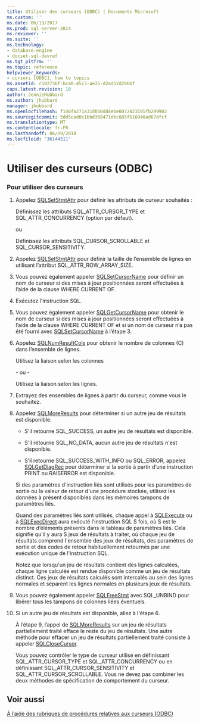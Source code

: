 ```yaml
---
title: Utiliser des curseurs (ODBC) | Documents Microsoft
ms.custom: ''
ms.date: 06/13/2017
ms.prod: sql-server-2014
ms.reviewer: ''
ms.suite: ''
ms.technology:
- database-engine
- docset-sql-devref
ms.tgt_pltfrm: ''
ms.topic: reference
helpviewer_keywords:
- cursors [ODBC], how to topics
ms.assetid: c502736f-bca0-45c3-ae25-d2ad52d296bf
caps.latest.revision: 10
author: JennieHubbard
ms.author: jhubbard
manager: jhubbard
ms.openlocfilehash: f146fa271a31d010dd4ebe0072423195fb299902
ms.sourcegitcommit: 5dd5cad0c1bbd308471d6c885f516948ad67dfcf
ms.translationtype: MT
ms.contentlocale: fr-FR
ms.lasthandoff: 06/19/2018
ms.locfileid: "36144511"
---
```

# <a name="use-cursors-odbc"></a>Utiliser des curseurs (ODBC)
    
### <a name="to-use-cursors"></a>Pour utiliser des curseurs  
  
1.  Appelez [SQLSetStmtAttr](../../native-client-odbc-api/sqlsetstmtattr.md) pour définir les attributs de curseur souhaités :  
  
     Définissez les attributs SQL_ATTR_CURSOR_TYPE et SQL_ATTR_CONCURRENCY (option par défaut).  
  
     ou  
  
     Définissez les attributs SQL_CURSOR_SCROLLABLE et SQL_CURSOR_SENSITIVITY.  
  
2.  Appelez [SQLSetStmtAttr](../../native-client-odbc-api/sqlsetstmtattr.md) pour définir la taille de l’ensemble de lignes en utilisant l’attribut SQL_ATTR_ROW_ARRAY_SIZE.  
  
3.  Vous pouvez également appeler [SQLSetCursorName](http://go.microsoft.com/fwlink/?LinkId=58406) pour définir un nom de curseur si des mises à jour positionnées seront effectuées à l’aide de la clause WHERE CURRENT OF.  
  
4.  Exécutez l'instruction SQL.  
  
5.  Vous pouvez également appeler [SQLGetCursorName](../../native-client-odbc-api/sqlgetcursorname.md) pour obtenir le nom de curseur si des mises à jour positionnées seront effectuées à l’aide de la clause WHERE CURRENT OF et si un nom de curseur n’a pas été fourni avec [SQLSetCursorName](http://go.microsoft.com/fwlink/?LinkId=58406) à l’étape 3.  
  
6.  Appelez [SQLNumResultCols](../../native-client-odbc-api/sqlnumresultcols.md) pour obtenir le nombre de colonnes (C) dans l’ensemble de lignes.  
  
     Utilisez la liaison selon les colonnes  
  
     \- ou -  
  
     Utilisez la liaison selon les lignes.  
  
7.  Extrayez des ensembles de lignes à partir du curseur, comme vous le souhaitez.  
  
8.  Appelez [SQLMoreResults](../../native-client-odbc-api/sqlmoreresults.md) pour déterminer si un autre jeu de résultats est disponible.  
  
    -   S'il retourne SQL_SUCCESS, un autre jeu de résultats est disponible.  
  
    -   S'il retourne SQL_NO_DATA, aucun autre jeu de résultats n'est disponible.  
  
    -   S’il retourne SQL_SUCCESS_WITH_INFO ou SQL_ERROR, appelez [SQLGetDiagRec](http://go.microsoft.com/fwlink/?LinkId=58402) pour déterminer si la sortie à partir d’une instruction PRINT ou RAISERROR est disponible.  
  
     Si des paramètres d'instruction liés sont utilisés pour les paramètres de sortie ou la valeur de retour d'une procédure stockée, utilisez les données à présent disponibles dans les mémoires tampons de paramètres liés.  
  
     Quand des paramètres liés sont utilisés, chaque appel à [SQLExecute](http://go.microsoft.com/fwlink/?LinkId=58400) ou à [SQLExecDirect](http://go.microsoft.com/fwlink/?LinkId=58399) aura exécuté l’instruction SQL S fois, où S est le nombre d’éléments présents dans le tableau de paramètres liés. Cela signifie qu'il y aura S jeux de résultats à traiter, où chaque jeu de résultats comprend l'ensemble des jeux de résultats, des paramètres de sortie et des codes de retour habituellement retournés par une exécution unique de l'instruction SQL.  
  
     Notez que lorsqu'un jeu de résultats contient des lignes calculées, chaque ligne calculée est rendue disponible comme un jeu de résultats distinct. Ces jeux de résultats calculés sont intercalés au sein des lignes normales et séparent les lignes normales en plusieurs jeux de résultats.  
  
9. Vous pouvez également appeler [SQLFreeStmt](../../native-client-odbc-api/sqlfreestmt.md) avec SQL_UNBIND pour libérer tous les tampons de colonnes liées éventuels.  
  
10. Si un autre jeu de résultats est disponible, allez à l'étape 6.  
  
     À l’étape 9, l’appel de [SQLMoreResults](../../native-client-odbc-api/sqlmoreresults.md) sur un jeu de résultats partiellement traité efface le reste du jeu de résultats. Une autre méthode pour effacer un jeu de résultats partiellement traité consiste à appeler [SQLCloseCursor](../../native-client-odbc-api/sqlclosecursor.md).  
  
     Vous pouvez contrôler le type de curseur utilisé en définissant SQL_ATTR_CURSOR_TYPE et SQL_ATTR_CONCURRENCY ou en définissant SQL_ATTR_CURSOR_SENSITIVITY et SQL_ATTR_CURSOR_SCROLLABLE. Vous ne devez pas combiner les deux méthodes de spécification de comportement du curseur.  
  
## <a name="see-also"></a>Voir aussi  
 [À l’aide des rubriques de procédures relatives aux curseurs &#40;ODBC&#41;](using-cursors-how-to-topics-odbc.md)  
  
  